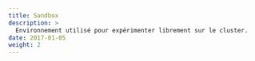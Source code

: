 ```yaml
---
title: Sandbox
description: >
  Environnement utilisé pour expérimenter librement sur le cluster.
date: 2017-01-05
weight: 2
---
```



